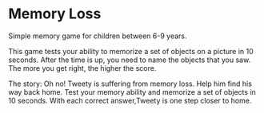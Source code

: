# Memory Loss

Simple memory game for children between 6-9 years.

This game tests your ability to memorize a set of objects on a picture in 10 seconds. 
After the time is up, you need to name the objects that you saw. 
The more you get right, the higher the score.

The story:
Oh no! Tweety is suffering from memory loss.
Help him find his way back home.
Test your memory ability and memorize a set of objects in 10 seconds.
With each correct answer,Tweety is one step closer to home.
